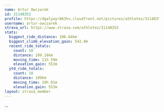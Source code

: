 ```yaml
---
name: Artur Owczarek
id: 31148352
profile: https://dgalywyr863hv.cloudfront.net/pictures/athletes/31148352/15906846/1/large.jpg
username: artur-owczarek
strava_url: https://www.strava.com/athletes/31148352
stats:
  biggest_ride_distance: 106.64km
  biggest_climb_elevation_gain: 542.9m
  recent_ride_totals:
    count: 10
    distance: 109.16km
    moving_time: 11h 59m
    elevation_gain: 553m
  ytd_ride_totals:
    count: 18
    distance: 109km
    moving_time: 19h 01m
    elevation_gain: 553m
layout: strava_member
--- 
```

...
